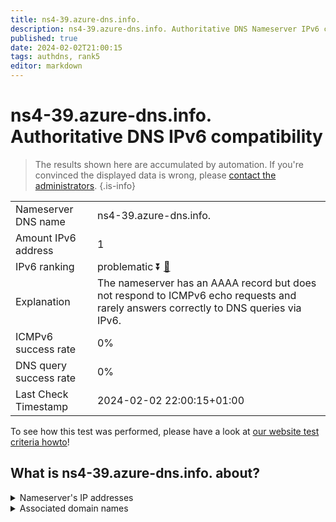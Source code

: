 ```yaml
---
title: ns4-39.azure-dns.info.
description: ns4-39.azure-dns.info. Authoritative DNS Nameserver IPv6 compatibility
published: true
date: 2024-02-02T21:00:15
tags: authdns, rank5
editor: markdown
---
```


# ns4-39.azure-dns.info. Authoritative DNS IPv6 compatibility

> The results shown here are accumulated by automation. If you're convinced the displayed data is wrong, please [contact the administrators](/howto/chat). 
{.is-info}




|   |   |
| - | - |
| Nameserver DNS name | ns4-39.azure-dns.info.
| Amount IPv6 address | 1
| IPv6 ranking | problematic :arrow_double_down: [🔗](/howto/ranking) |
| Explanation | The nameserver has an AAAA record but does not respond to ICMPv6 echo requests and rarely answers correctly to DNS queries via IPv6. |
| ICMPv6 success rate | 0%|
| DNS query success rate | 0% |
| Last Check Timestamp | 2024-02-02 22:00:15+01:00 |

To see how this test was performed, please have a look at [our website test criteria howto](/howto/testcriteria/authdns)!


## What is ns4-39.azure-dns.info. about?




<details>
<summary>Nameserver's IP addresses</summary>

2620:1ec:bda:10::27

</details>



<details>
<summary>Associated domain names</summary>

www.microsoft.com

</details>
